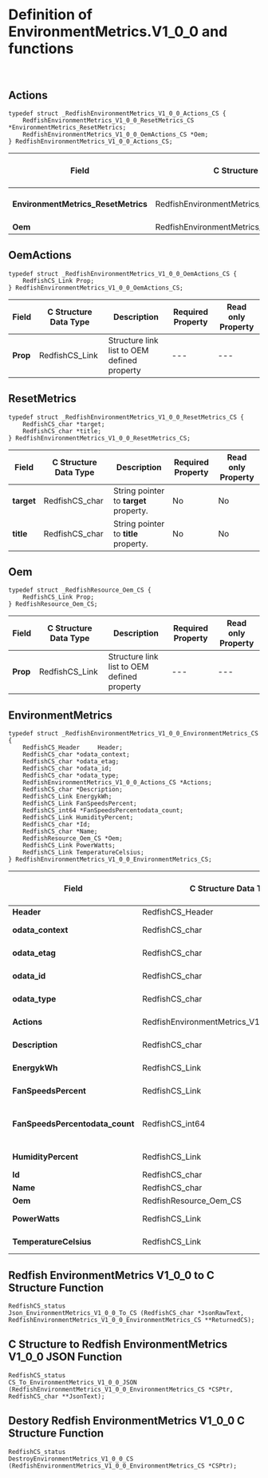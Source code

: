 # Definition of EnvironmentMetrics.V1_0_0 and functions<br><br>

## Actions
    typedef struct _RedfishEnvironmentMetrics_V1_0_0_Actions_CS {
        RedfishEnvironmentMetrics_V1_0_0_ResetMetrics_CS *EnvironmentMetrics_ResetMetrics;
        RedfishEnvironmentMetrics_V1_0_0_OemActions_CS *Oem;
    } RedfishEnvironmentMetrics_V1_0_0_Actions_CS;

|Field |C Structure Data Type|Description |Required Property|Read only Property
| ---  | --- | --- | --- | ---
|**EnvironmentMetrics_ResetMetrics**|RedfishEnvironmentMetrics_V1_0_0_ResetMetrics_CS| Structure points to **#EnvironmentMetrics.ResetMetrics** property.| No| No
|**Oem**|RedfishEnvironmentMetrics_V1_0_0_OemActions_CS| Structure points to **Oem** property.| No| No


## OemActions
    typedef struct _RedfishEnvironmentMetrics_V1_0_0_OemActions_CS {
        RedfishCS_Link Prop;
    } RedfishEnvironmentMetrics_V1_0_0_OemActions_CS;

|Field |C Structure Data Type|Description |Required Property|Read only Property
| ---  | --- | --- | --- | ---
|**Prop**|RedfishCS_Link| Structure link list to OEM defined property| ---| ---


## ResetMetrics
    typedef struct _RedfishEnvironmentMetrics_V1_0_0_ResetMetrics_CS {
        RedfishCS_char *target;
        RedfishCS_char *title;
    } RedfishEnvironmentMetrics_V1_0_0_ResetMetrics_CS;

|Field |C Structure Data Type|Description |Required Property|Read only Property
| ---  | --- | --- | --- | ---
|**target**|RedfishCS_char| String pointer to **target** property.| No| No
|**title**|RedfishCS_char| String pointer to **title** property.| No| No


## Oem
    typedef struct _RedfishResource_Oem_CS {
        RedfishCS_Link Prop;
    } RedfishResource_Oem_CS;

|Field |C Structure Data Type|Description |Required Property|Read only Property
| ---  | --- | --- | --- | ---
|**Prop**|RedfishCS_Link| Structure link list to OEM defined property| ---| ---


## EnvironmentMetrics
    typedef struct _RedfishEnvironmentMetrics_V1_0_0_EnvironmentMetrics_CS {
        RedfishCS_Header     Header;
        RedfishCS_char *odata_context;
        RedfishCS_char *odata_etag;
        RedfishCS_char *odata_id;
        RedfishCS_char *odata_type;
        RedfishEnvironmentMetrics_V1_0_0_Actions_CS *Actions;
        RedfishCS_char *Description;
        RedfishCS_Link EnergykWh;
        RedfishCS_Link FanSpeedsPercent;
        RedfishCS_int64 *FanSpeedsPercentodata_count;
        RedfishCS_Link HumidityPercent;
        RedfishCS_char *Id;
        RedfishCS_char *Name;
        RedfishResource_Oem_CS *Oem;
        RedfishCS_Link PowerWatts;
        RedfishCS_Link TemperatureCelsius;
    } RedfishEnvironmentMetrics_V1_0_0_EnvironmentMetrics_CS;

|Field |C Structure Data Type|Description |Required Property|Read only Property
| ---  | --- | --- | --- | ---
|**Header**|RedfishCS_Header|Redfish C structure header|---|---
|**odata_context**|RedfishCS_char| String pointer to **@odata.context** property.| No| No
|**odata_etag**|RedfishCS_char| String pointer to **@odata.etag** property.| No| No
|**odata_id**|RedfishCS_char| String pointer to **@odata.id** property.| Yes| No
|**odata_type**|RedfishCS_char| String pointer to **@odata.type** property.| Yes| No
|**Actions**|RedfishEnvironmentMetrics_V1_0_0_Actions_CS| Structure points to **Actions** property.| No| No
|**Description**|RedfishCS_char| String pointer to **Description** property.| No| Yes
|**EnergykWh**|RedfishCS_Link| Structure link list to **EnergykWh** property.| No| Yes
|**FanSpeedsPercent**|RedfishCS_Link| Structure link list to **FanSpeedsPercent** property.| No| Yes
|**FanSpeedsPercentodata_count**|RedfishCS_int64| 64-bit long long interger pointer to **FanSpeedsPercent@odata.count** property.| No| No
|**HumidityPercent**|RedfishCS_Link| Structure link list to **HumidityPercent** property.| No| Yes
|**Id**|RedfishCS_char| String pointer to **Id** property.| Yes| Yes
|**Name**|RedfishCS_char| String pointer to **Name** property.| Yes| Yes
|**Oem**|RedfishResource_Oem_CS| Structure points to **Oem** property.| No| No
|**PowerWatts**|RedfishCS_Link| Structure link list to **PowerWatts** property.| No| Yes
|**TemperatureCelsius**|RedfishCS_Link| Structure link list to **TemperatureCelsius** property.| No| Yes
## Redfish EnvironmentMetrics V1_0_0 to C Structure Function
    RedfishCS_status
    Json_EnvironmentMetrics_V1_0_0_To_CS (RedfishCS_char *JsonRawText, RedfishEnvironmentMetrics_V1_0_0_EnvironmentMetrics_CS **ReturnedCS);

## C Structure to Redfish EnvironmentMetrics V1_0_0 JSON Function
    RedfishCS_status
    CS_To_EnvironmentMetrics_V1_0_0_JSON (RedfishEnvironmentMetrics_V1_0_0_EnvironmentMetrics_CS *CSPtr, RedfishCS_char **JsonText);

## Destory Redfish EnvironmentMetrics V1_0_0 C Structure Function
    RedfishCS_status
    DestroyEnvironmentMetrics_V1_0_0_CS (RedfishEnvironmentMetrics_V1_0_0_EnvironmentMetrics_CS *CSPtr);

